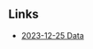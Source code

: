 ## Links

- [2023-12-25 Data](https://drive.google.com/file/d/1R2nGIloABAX9WKHdsFOJR_A-zOcV922Z/view?usp=drive_link)

